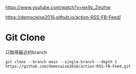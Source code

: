 https://www.youtube.com/watch?v=iex9z_Zmzhw

https://democwise2016.github.io/action-RSS-FB-Feed/

# Git Clone

只取得最近的branch

````
git clone --branch main --single-branch --depth 1 https://github.com/democwise2016/action-RSS-FB-Feed.git
````
